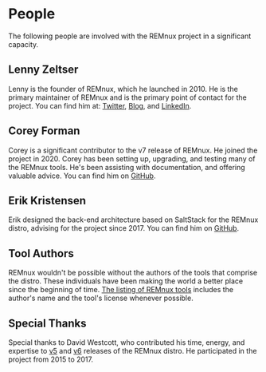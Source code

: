# People

The following people are involved with the REMnux project in a significant capacity.

## Lenny Zeltser

Lenny is the founder of REMnux, which he launched in 2010. He is the primary maintainer of REMnux and is the primary point of contact for the project. You can find him at: [Twitter](https://twitter.com/lennyzeltser), [Blog](https://zeltser.com/blog), and [LinkedIn](https://www.linkedin.com/in/lennyzeltser/).

## Corey Forman

Corey is a significant contributor to the v7 release of REMnux. He joined the project in 2020. Corey has been setting up, upgrading, and testing many of the REMnux tools. He's been assisting with documentation, and offering valuable advice. You can find him on [GitHub](https://github.com/digitalsleuth).

## Erik Kristensen

Erik designed the back-end architecture based on SaltStack for the REMnux distro, advising for the project since 2017. You can find him on [GitHub](https://github.com/ekristen).

## Tool Authors

REMnux wouldn't be possible without the authors of the tools that comprise the distro. These individuals have been making the world a better place since the beginning of time. [The listing of REMnux tools](https://docs.remnux.org/discover-the-tools) includes the author's name and the tool's license whenever possible.

## Special Thanks

Special thanks to David Westcott, who contributed his time, energy, and expertise to [v5](https://zeltser.com/remnux-v5-release-for-malware-analysts/) and [v6](https://zeltser.com/remnux-v6-release-for-malware-analysis/) releases of the REMnux distro. He participated in the project from 2015 to 2017.



